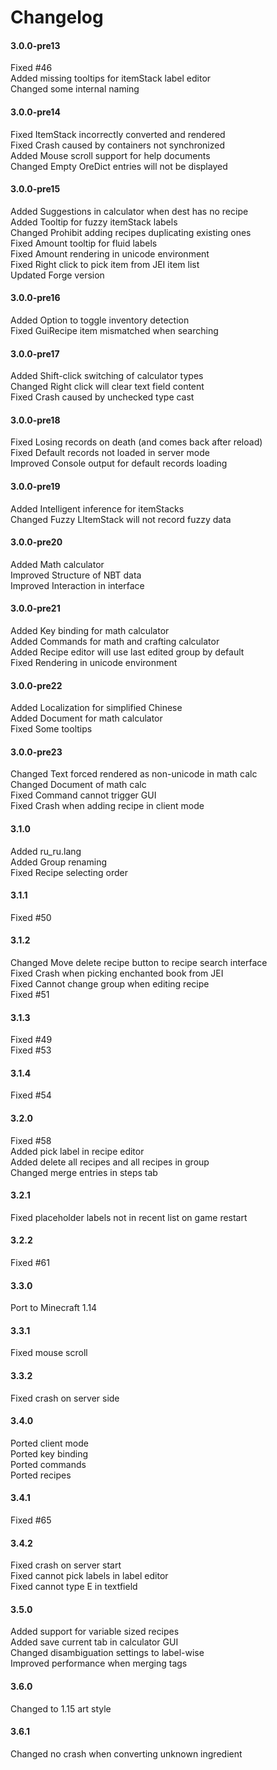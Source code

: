 # Changelog

#### 3.0.0-pre13

Fixed #46  
Added missing tooltips for itemStack label editor  
Changed some internal naming

#### 3.0.0-pre14

Fixed ItemStack incorrectly converted and rendered  
Fixed Crash caused by containers not synchronized  
Added Mouse scroll support for help documents  
Changed Empty OreDict entries will not be displayed

#### 3.0.0-pre15

Added Suggestions in calculator when dest has no recipe  
Added Tooltip for fuzzy itemStack labels  
Changed Prohibit adding recipes duplicating existing ones  
Fixed Amount tooltip for fluid labels  
Fixed Amount rendering in unicode environment  
Fixed Right click to pick item from JEI item list    
Updated Forge version  

#### 3.0.0-pre16

Added Option to toggle inventory detection  
Fixed GuiRecipe item mismatched when searching

#### 3.0.0-pre17

Added Shift-click switching of calculator types  
Changed Right click will clear text field content  
Fixed Crash caused by unchecked type cast

#### 3.0.0-pre18

Fixed Losing records on death (and comes back after reload)  
Fixed Default records not loaded in server mode  
Improved Console output for default records loading

#### 3.0.0-pre19

Added Intelligent inference for itemStacks  
Changed Fuzzy LItemStack will not record fuzzy data

#### 3.0.0-pre20

Added Math calculator  
Improved Structure of NBT data  
Improved Interaction in interface

#### 3.0.0-pre21

Added Key binding for math calculator  
Added Commands for math and crafting calculator  
Added Recipe editor will use last edited group by default  
Fixed Rendering in unicode environment

#### 3.0.0-pre22

Added Localization for simplified Chinese  
Added Document for math calculator  
Fixed Some tooltips

#### 3.0.0-pre23

Changed Text forced rendered as non-unicode in math calc  
Changed Document of math calc  
Fixed Command cannot trigger GUI  
Fixed Crash when adding recipe in client mode

#### 3.1.0

Added ru_ru.lang  
Added Group renaming  
Fixed Recipe selecting order

#### 3.1.1

Fixed #50


#### 3.1.2

Changed Move delete recipe button to recipe search interface  
Fixed Crash when picking enchanted book from JEI  
Fixed Cannot change group when editing recipe  
Fixed #51

#### 3.1.3

Fixed #49  
Fixed #53

#### 3.1.4

Fixed #54

#### 3.2.0

Fixed #58  
Added pick label in recipe editor  
Added delete all recipes and all recipes in group  
Changed merge entries in steps tab

#### 3.2.1

Fixed placeholder labels not in recent list on game restart

#### 3.2.2

Fixed #61

#### 3.3.0

Port to Minecraft 1.14

#### 3.3.1

Fixed mouse scroll

#### 3.3.2

Fixed crash on server side

#### 3.4.0

Ported client mode  
Ported key binding  
Ported commands  
Ported recipes

#### 3.4.1

Fixed #65

#### 3.4.2

Fixed crash on server start  
Fixed cannot pick labels in label editor  
Fixed cannot type E in textfield

#### 3.5.0

Added support for variable sized recipes  
Added save current tab in calculator GUI  
Changed disambiguation settings to label-wise  
Improved performance when merging tags

#### 3.6.0

Changed to 1.15 art style

#### 3.6.1

Changed no crash when converting unknown ingredient
